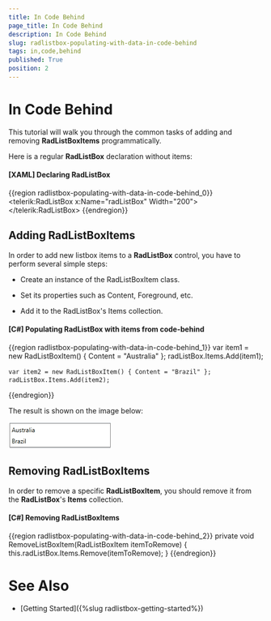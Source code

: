 ```yaml
---
title: In Code Behind
page_title: In Code Behind
description: In Code Behind
slug: radlistbox-populating-with-data-in-code-behind
tags: in,code,behind
published: True
position: 2
---
```


# In Code Behind

This tutorial will walk you through the common tasks of adding and removing __RadListBoxItems__ programmatically.		

Here is a regular __RadListBox__ declaration without items:

#### __[XAML]  Declaring RadListBox__

{{region radlistbox-populating-with-data-in-code-behind_0}}
	<telerik:RadListBox x:Name="radListBox" Width="200">			
	</telerik:RadListBox>
{{endregion}}

## Adding RadListBoxItems

In order to add new listbox items to a __RadListBox__ control, you have to perform several simple steps:		

* Create an instance of the RadListBoxItem class.

* Set its properties such as Content, Foreground, etc.

* Add it to the RadListBox's Items collection.

#### __[C#]  Populating RadListBox with items from code-behind__

{{region radlistbox-populating-with-data-in-code-behind_1}}
	var item1 = new RadListBoxItem() { Content = "Australia" };
	radListBox.Items.Add(item1);
	
	var item2 = new RadListBoxItem() { Content = "Brazil" };
	radListBox.Items.Add(item2);
{{endregion}}

The result is shown on the image below:

![radlistbox populatingwithdata incodebehind](images/radlistbox_populatingwithdata_incodebehind.png)

## Removing RadListBoxItems

In order to remove a specific __RadListBoxItem__, you should remove it from the __RadListBox__'s __Items__ collection.

#### __[C#]  Removing RadListBoxItems__

{{region radlistbox-populating-with-data-in-code-behind_2}}
	private void RemoveListBoxItem(RadListBoxItem itemToRemove)
	{
		this.radListBox.Items.Remove(itemToRemove);
	}
{{endregion}}

# See Also

 * [Getting Started]({%slug radlistbox-getting-started%})